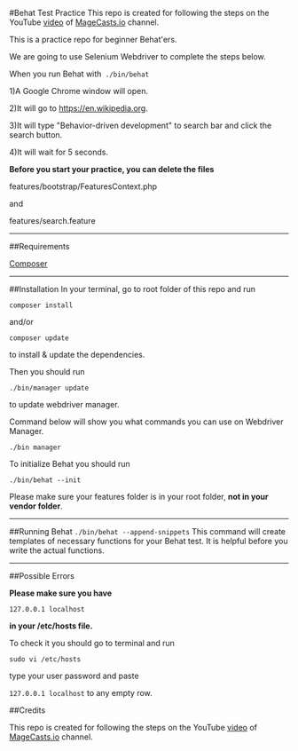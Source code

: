 #Behat Test Practice
This repo is created for following the steps on the YouTube [video](https://www.youtube.com/watch?v=j7RHtNePY3Y) of [MageCasts.io](https://www.youtube.com/channel/UCrofx7kKaBLXO4cqK6-tn0g) channel.

This is a practice repo for beginner Behat'ers.

We are going to use Selenium Webdriver to complete the steps below.

When you run Behat with`` ./bin/behat``

1)A Google Chrome window will open.

2)It will go to https://en.wikipedia.org.

3)It will type "Behavior-driven development" to search bar and click the search button.

4)It will wait for 5 seconds.


**Before you start your practice, you can delete the files** 

features/bootstrap/FeaturesContext.php

and

features/search.feature

-----------------------------------------------------
##Requirements

[Composer](composer.org)

-----------------------------------------------------

##Installation
In your terminal, go to root folder of this repo and run

``
composer install
``

and/or

``composer update``

to install & update the dependencies.

Then you should run

``
./bin/manager update
``

to update webdriver manager.


Command below will show you what commands you can use on Webdriver Manager.

``
./bin manager
``

To initialize Behat you should run

``
./bin/behat --init
``


Please make sure your features folder is in your root folder, **not in your vendor folder**.

-----------------------------------------------------


##Running Behat
``
./bin/behat --append-snippets
``
This command will create templates of necessary functions for your Behat test.
It is helpful before you write the actual functions.

-----------------------------------------------------


##Possible Errors

**Please make sure you have** 

``
127.0.0.1 localhost
``

**in your /etc/hosts file.**

To check it you should go to terminal and run

``
sudo vi /etc/hosts
``

type your user password and paste 

``
127.0.0.1 localhost
``
to any empty row.

##Credits

This repo is created for following the steps on the YouTube [video](https://www.youtube.com/watch?v=j7RHtNePY3Y) of [MageCasts.io](https://www.youtube.com/channel/UCrofx7kKaBLXO4cqK6-tn0g) channel.
